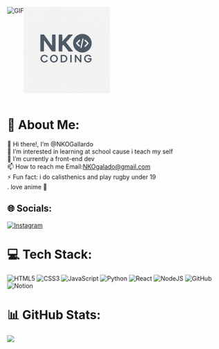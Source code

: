 <div style="display:flex;">
  <p>
    <img src="https://user-images.githubusercontent.com/74038190/225813708-98b745f2-7d22-48cf-9150-083f1b00d6c9.gif" alt="GIF" width="500">
  </p>
  <p>
    <img src="Logo.png" alt="Logo" width="200">
  </p>
</div>  

# 💫 About Me:
👋 Hi  there!, I’m @NKOGallardo <br>👀 I’m interested in learning at school cause i teach my self<br>🌱 I’m currently a front-end dev<br>📫 How to reach me Email:NKOgalado@gmail.com<br>⚡ Fun fact: i do calisthenics and play rugby under 19<br>. love anime 🤩


## 🌐 Socials:
[![Instagram](https://img.shields.io/badge/Instagram-%23E4405F.svg?logo=Instagram&logoColor=white)](https://instagram.com/nko_gallardo) 

# 💻 Tech Stack:
![HTML5](https://img.shields.io/badge/html5-%23E34F26.svg?style=for-the-badge&logo=html5&logoColor=white) ![CSS3](https://img.shields.io/badge/css3-%231572B6.svg?style=for-the-badge&logo=css3&logoColor=white) ![JavaScript](https://img.shields.io/badge/javascript-%23323330.svg?style=for-the-badge&logo=javascript&logoColor=%23F7DF1E) ![Python](https://img.shields.io/badge/python-3670A0?style=for-the-badge&logo=python&logoColor=ffdd54) ![React](https://img.shields.io/badge/react-%2320232a.svg?style=for-the-badge&logo=react&logoColor=%2361DAFB) ![NodeJS](https://img.shields.io/badge/node.js-6DA55F?style=for-the-badge&logo=node.js&logoColor=white) ![GitHub](https://img.shields.io/badge/github-%23121011.svg?style=for-the-badge&logo=github&logoColor=white) ![Notion](https://img.shields.io/badge/Notion-%23000000.svg?style=for-the-badge&logo=notion&logoColor=white)

# 📊 GitHub Stats:<br/>
![](https://nirzak-streak-stats.vercel.app/?user=nko_gallardo&theme=dark&hide_border=true)<br/>

<!-- Proudly created with GPRM ( https://gprm.itsvg.in ) -->
